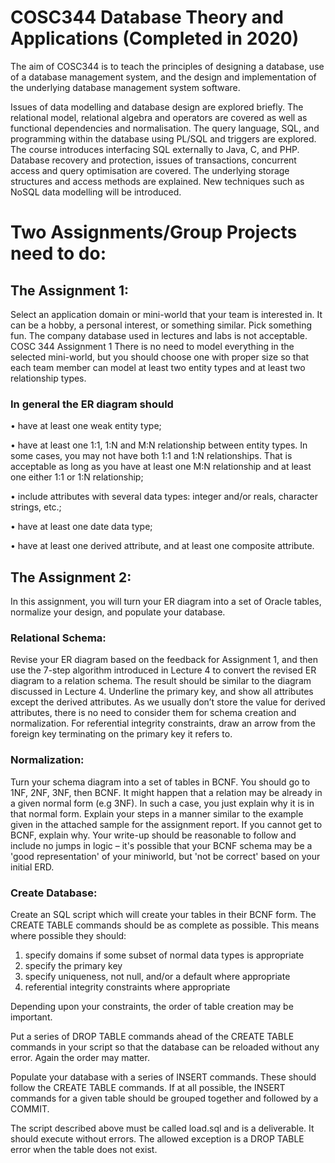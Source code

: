 # COSC344 Database Theory and Applications (Completed in 2020)

The aim of COSC344 is to teach the principles of designing a database, use of a database management system, and the design and implementation of the underlying database management system software.

Issues of data modelling and database design are explored briefly. The relational model, relational algebra and operators are covered as well as functional dependencies and normalisation. The query language, SQL, and programming within the database using PL/SQL and triggers are explored. The course introduces interfacing SQL externally to Java, C, and PHP. Database recovery and protection, issues of transactions, concurrent access and query optimisation are covered. The underlying storage structures and access methods are explained. New techniques such as NoSQL data modelling will be introduced.

# Two Assignments/Group Projects need to do:
## The Assignment 1:
Select an application domain or mini-world that your team is interested in. It can be a hobby, a personal interest, or something similar. Pick something fun. The company database used in lectures and labs is not acceptable. COSC 344 Assignment 1 There is no need to model everything in the selected mini-world, but you should choose one with proper size so that each team member can model at least two entity types and at least two relationship types.
### In general the ER diagram should

  • have at least one weak entity type;
  
  • have at least one 1:1, 1:N and M:N relationship between entity types. In some cases, you may not have both 1:1 and 1:N relationships. That is acceptable as long as you have at least one M:N relationship and at least one either 1:1 or 1:N relationship;
  
  • include attributes with several data types: integer and/or reals, character strings, etc.;
  
  • have at least one date data type;
  
  • have at least one derived attribute, and at least one composite attribute.
  
  ## The Assignment 2:
  In this assignment, you will turn your ER diagram into a set of Oracle tables, normalize your design, and populate your database.
  ### Relational Schema:
  Revise your ER diagram based on the feedback for Assignment 1, and then use the 7-step algorithm introduced in Lecture 4 to convert the revised ER diagram to a relation schema. The result should be similar to the diagram discussed in Lecture 4. Underline the primary key, and show all attributes except the derived attributes. As we usually don’t store the value for derived attributes, there is no need to consider them for schema creation and normalization. For referential integrity constraints, draw an arrow from the foreign key terminating on the primary key it refers to.
  ### Normalization:
  Turn your schema diagram into a set of tables in BCNF. You should go to 1NF, 2NF, 3NF, then BCNF. It might happen that a relation may be already in a given normal form (e.g 3NF). In such a case, you just explain why it is in that normal form. Explain your steps in a manner similar to the example given in the attached sample for the assignment report. If you cannot get to BCNF, explain why. Your write-up should be reasonable to follow and include no jumps in logic – it's possible that your BCNF schema may be a 'good representation' of your miniworld, but 'not be correct' based on your initial ERD. 
  ### Create Database:
  Create an SQL script which will create your tables in their BCNF form. The CREATE TABLE commands should be as complete as possible. This means where possible they should:
  1. specify domains if some subset of normal data types is appropriate
  2. specify the primary key
  3. specify uniqueness, not null, and/or a default where appropriate
  4. referential integrity constraints where appropriate

Depending upon your constraints, the order of table creation may be important. 

Put a series of DROP TABLE commands ahead of the CREATE TABLE commands in your script so that the database can be reloaded without any error. Again the order may matter.

Populate your database with a series of INSERT commands. These should follow the CREATE TABLE commands. If at all possible, the INSERT commands for a given table should be grouped together and followed by a COMMIT.

The script described above must be called load.sql and is a deliverable. It should execute without errors. The allowed exception is a DROP TABLE error when the table does not exist.
